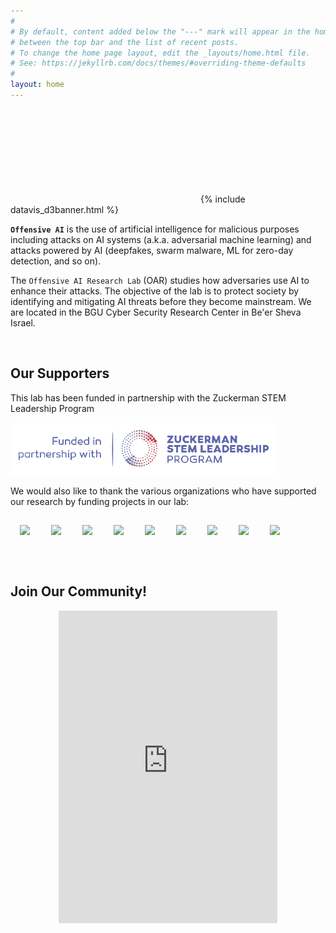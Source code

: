 ```yaml
---
#
# By default, content added below the "---" mark will appear in the home page
# between the top bar and the list of recent posts.
# To change the home page layout, edit the _layouts/home.html file.
# See: https://jekyllrb.com/docs/themes/#overriding-theme-defaults
#
layout: home
---
```


<svg id="d3banner"></svg>
{% include datavis_d3banner.html %}



**`Offensive AI`** is the use of artificial intelligence for malicious purposes including attacks on AI systems (a.k.a. adversarial machine learning) and attacks powered by AI (deepfakes, swarm malware, ML for zero-day detection, and so on).

The `Offensive AI Research Lab` (OAR) studies how adversaries use AI to enhance their attacks. The objective of the lab is to protect society by identifying and mitigating AI threats before they become mainstream. We are located in the BGU Cyber Security Research Center in Be'er Sheva Israel.

<p>&nbsp;</p>

## Our Supporters

This lab has been funded in partnership with the Zuckerman STEM Leadership Program

![image tooltip here](/assets/logos/zuckerman.png)

We would also like to thank the various organizations who have supported our research by funding projects in our lab:



<p float="left">
  <img src="{{site.baseurl}}/assets/logos/H2020.png" width="200" style="margin: 15px;" />
  <img src="{{site.baseurl}}/assets/logos/DoE.png" width="200" style="margin: 15px;" />
  <img src="{{site.baseurl}}/assets/logos/MoE.png" width="200" style="margin: 15px;" />
  <img src="{{site.baseurl}}/assets/logos/IIA.png" width="200" style="margin: 15px;" />
  <img src="{{site.baseurl}}/assets/logos/bird.png" width="200" style="margin: 15px;" />
   <img src="{{site.baseurl}}/assets/logos/CyberDir.png" width="200" style="margin: 15px;" />
   <img src="{{site.baseurl}}/assets/logos/cclp.png" width="200" style="margin: 15px;" />
   <img src="{{site.baseurl}}/assets/logos/MS.png" width="200" style="margin: 15px;" />
   <img src="{{site.baseurl}}/assets/logos/erc.png" width="350" style="margin: 15px;" />
</p>


<p>&nbsp;</p>

## Join Our Community!



<p align="center"><iframe src="https://discord.com/widget?id=1013392970290045011&theme=dark" width="350" height="500" allowtransparency="true" frameborder="0" sandbox="allow-popups allow-popups-to-escape-sandbox allow-same-origin allow-scripts"></iframe></p>
